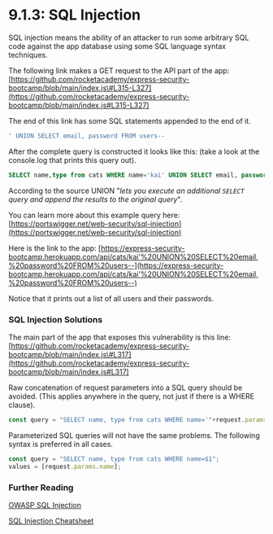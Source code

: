 # 9.1.3: SQL Injection

SQL injection means the ability of an attacker to run some arbitrary SQL code against the app database using some SQL language syntax techniques.

The following link makes a GET request to the API part of the app: [https://github.com/rocketacademy/express-security-bootcamp/blob/main/index.js\#L315-L327](https://github.com/rocketacademy/express-security-bootcamp/blob/main/index.js#L315-L327)

The end of this link has some SQL statements appended to the end of it.

```sql
' UNION SELECT email, password FROM users--
```

After the complete query is constructed it looks like this: \(take a look at the console.log that prints this query out\).

```sql
SELECT name,type from cats WHERE name='kai' UNION SELECT email, password FROM users--'
```

According to the source UNION "_lets you execute an additional `SELECT` query and append the results to the original query_".

You can learn more about this example query here: [https://portswigger.net/web-security/sql-injection](https://portswigger.net/web-security/sql-injection)

Here is the link to the app: [https://express-security-bootcamp.herokuapp.com/api/cats/kai'%20UNION%20SELECT%20email,%20password%20FROM%20users--](https://express-security-bootcamp.herokuapp.com/api/cats/kai'%20UNION%20SELECT%20email,%20password%20FROM%20users--)

Notice that it prints out a list of all users and their passwords.

### SQL Injection Solutions

The main part of the app that exposes this vulnerability is this line: [https://github.com/rocketacademy/express-security-bootcamp/blob/main/index.js\#L317](https://github.com/rocketacademy/express-security-bootcamp/blob/main/index.js#L317)

Raw concatenation of request parameters into a SQL query should be avoided. \(This applies anywhere in the query, not just if there is a WHERE clause\).

```javascript
const query = "SELECT name, type from cats WHERE name='"+request.params.name+"'";
```

Parameterized SQL queries will not have the same problems. The following syntax is preferred in all cases.

```javascript
const query = "SELECT name, type from cats WHERE name=$1";
values = [request.params.name];
```

### Further Reading

[OWASP SQL Injection](https://owasp.org/www-community/attacks/SQL_Injection)

[SQL Injection Cheatsheet](https://www.netsparker.com/blog/web-security/sql-injection-cheat-sheet/)


